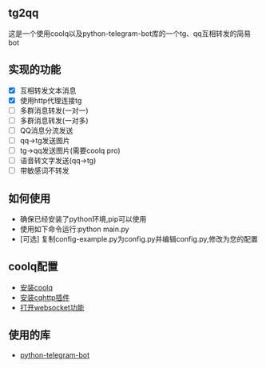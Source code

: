 ## tg2qq
这是一个使用coolq以及python-telegram-bot库的一个tg、qq互相转发的简易bot
## 实现的功能
- [x] 互相转发文本消息
- [x] 使用http代理连接tg 
- [ ] 多群消息转发(一对一)
- [ ] 多群消息转发(一对多)
- [ ] QQ消息分流发送
- [ ] qq->tg发送图片
- [ ] tg->qq发送图片(需要coolq pro)
- [ ] 语音转文字发送(qq->tg)
- [ ] 带敏感词不转发
## 如何使用
* 确保已经安装了python环境,pip可以使用
* 使用如下命令运行:python main.py
* [可选] 复制config-example.py为config.py并编辑config.py,修改为您的配置
## coolq配置
* [安装coolq](https://cqp.cc/)
* [安装cqhttp插件](https://github.com/richardchien/coolq-http-api/releases)
* [打开websocket功能](https://cqhttp.cc/docs/4.15/#/WebSocketAPI)
## 使用的库
* [python-telegram-bot](https://github.com/python-telegram-bot/python-telegram-bot)
